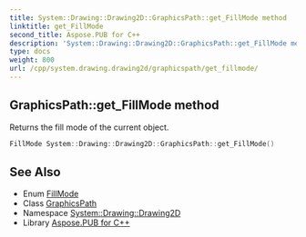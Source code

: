 ```yaml
---
title: System::Drawing::Drawing2D::GraphicsPath::get_FillMode method
linktitle: get_FillMode
second_title: Aspose.PUB for C++
description: 'System::Drawing::Drawing2D::GraphicsPath::get_FillMode method. Returns the fill mode of the current object in C++.'
type: docs
weight: 800
url: /cpp/system.drawing.drawing2d/graphicspath/get_fillmode/
---
```

## GraphicsPath::get_FillMode method


Returns the fill mode of the current object.

```cpp
FillMode System::Drawing::Drawing2D::GraphicsPath::get_FillMode()
```

## See Also

* Enum [FillMode](../../fillmode/)
* Class [GraphicsPath](../)
* Namespace [System::Drawing::Drawing2D](../../)
* Library [Aspose.PUB for C++](../../../)
